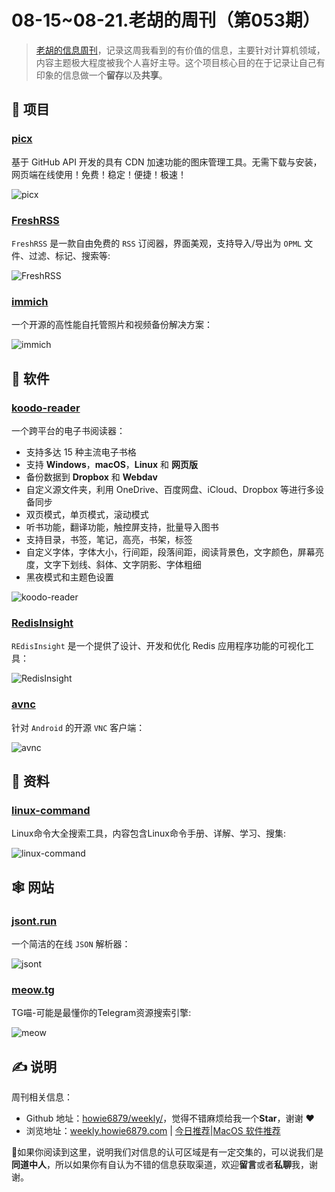 # 08-15~08-21.老胡的周刊（第053期）

> [老胡的信息周刊](https://weekly.howie6879.com/)，记录这周我看到的有价值的信息，主要针对计算机领域，内容主题极大程度被我个人喜好主导。这个项目核心目的在于记录让自己有印象的信息做一个**留存**以及**共享**。

## 🎯 项目

### [picx](https://github.com/XPoet/picx)

基于 GitHub API 开发的具有 CDN 加速功能的图床管理工具。无需下载与安装，网页端在线使用！免费！稳定！便捷！极速！

![picx](https://images-1252557999.file.myqcloud.com/uPic/picx.jpg)

### [FreshRSS](https://github.com/FreshRSS/FreshRSS)

`FreshRSS` 是一款自由免费的 `RSS` 订阅器，界面美观，支持导入/导出为 `OPML` 文件、过滤、标记、搜索等:

![FreshRSS](https://images-1252557999.file.myqcloud.com/uPic/FreshRSS.png)

### [immich](https://github.com/immich-app/immich)

一个开源的高性能自托管照片和视频备份解决方案：

![immich](https://images-1252557999.file.myqcloud.com/uPic/immich.jpg)

## 🤖 软件

### [koodo-reader](https://github.com/troyeguo/koodo-reader)

一个跨平台的电子书阅读器：

- 支持多达 15 种主流电子书格
- 支持  **Windows**，**macOS**，**Linux**  和  **网页版**
- 备份数据到  **Dropbox**  和  **Webdav**
- 自定义源文件夹，利用 OneDrive、百度网盘、iCloud、Dropbox 等进行多设备同步
- 双页模式，单页模式，滚动模式
- 听书功能，翻译功能，触控屏支持，批量导入图书
- 支持目录，书签，笔记，高亮，书架，标签
- 自定义字体，字体大小，行间距，段落间距，阅读背景色，文字颜色，屏幕亮度，文字下划线、斜体、文字阴影、字体粗细
- 黑夜模式和主题色设置

![koodo-reader](https://images-1252557999.file.myqcloud.com/uPic/koodo-reader.png)

### [RedisInsight](https://github.com/RedisInsight/RedisInsight)

`REdisInsight` 是一个提供了设计、开发和优化 Redis 应用程序功能的可视化工具：

![RedisInsight](https://images-1252557999.file.myqcloud.com/uPic/RedisInsight.png)

### [avnc](https://github.com/gujjwal00/avnc)

针对 `Android` 的开源 `VNC` 客户端：

![avnc](https://images-1252557999.file.myqcloud.com/uPic/avnc.jpg)

## 👀 资料

### [linux-command](https://github.com/jaywcjlove/linux-command)

Linux命令大全搜索工具，内容包含Linux命令手册、详解、学习、搜集:

![linux-command](https://images-1252557999.file.myqcloud.com/uPic/linux-command.jpg)

## 🕸 网站

### [jsont.run](https://www.jsont.run/)

一个简洁的在线 `JSON` 解析器：

![jsont](https://images-1252557999.file.myqcloud.com/uPic/jsont.jpg)

### [meow.tg](https://meow.tg/)

TG喵-可能是最懂你的Telegram资源搜索引擎:

![meow](https://images-1252557999.file.myqcloud.com/uPic/meow.jpg)

## ✍️ 说明

周刊相关信息：

- Github 地址：[howie6879/weekly/](https://github.com/howie6879/weekly/)，觉得不错麻烦给我一个**Star**，谢谢 ❤️
- 浏览地址：[weekly.howie6879.com](https://weekly.howie6879.com) | [今日推荐](https://weekly.howie6879.com/recommend/index.html)|[MacOS 软件推荐](https://weekly.howie6879.com/soft/mac.html)

🙌如果你阅读到这里，说明我们对信息的认可区域是有一定交集的，可以说我们是**同道中人**，所以如果你有自认为不错的信息获取渠道，欢迎**留言**或者**私聊**我，谢谢。
